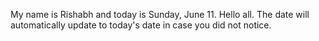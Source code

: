 My name is Rishabh and today is Sunday, June 11. Hello all. The date will automatically update to today's date in case you did not notice.
